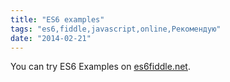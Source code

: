 ```yaml
---
title: "ES6 examples"
tags: "es6,fiddle,javascript,online,Рекомендую"
date: "2014-02-21"
---
```


You can try ES6 Examples on [es6fiddle.net](https://www.es6fiddle.net/).
